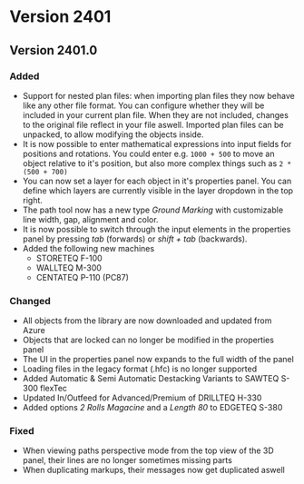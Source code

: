 # Version 2401

## Version 2401.0

### Added

* Support for nested plan files: when importing plan files they now behave like any other file format. You can configure whether they will be included in your current plan file. When they are not included, changes to the original file reflect in your file aswell. Imported plan files can be unpacked, to allow modifying the objects inside.
* It is now possible to enter mathematical expressions into input fields for positions and rotations. You could enter e.g. `1000 + 500` to move an object relative to it's position, but also more complex things such as `2 * (500 + 700)`
* You can now set a layer for each object in it's properties panel. You can define which layers are currently visible in the layer dropdown in the top right.
* The path tool now has a new type _Ground Marking_ with customizable line width, gap, alignment and color.
* It is now possible to switch through the input elements in the properties panel by pressing _tab_ (forwards) or _shift + tab_ (backwards).
* Added the following new machines
    * STORETEQ F-100
    * WALLTEQ M-300
    * CENTATEQ P-110 (PC87)

### Changed

* All objects from the library are now downloaded and updated from Azure
* Objects that are locked can no longer be modified in the properties panel
* The UI in the properties panel now expands to the full width of the panel
* Loading files in the legacy format (.hfc) is no longer supported
* Added Automatic & Semi Automatic Destacking Variants to SAWTEQ S-300 flexTec
* Updated In/Outfeed for Advanced/Premium of DRILLTEQ H-330
* Added options _2 Rolls Magacine_ and a _Length 80_ to EDGETEQ S-380

### Fixed

* When viewing paths perspective mode from the top view of the 3D panel, their lines are no longer sometimes missing parts
* When duplicating markups, their messages now get duplicated aswell